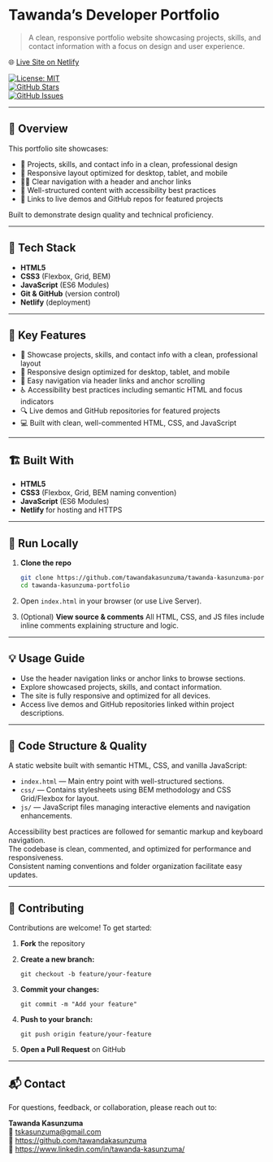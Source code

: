 # Tawanda’s Developer Portfolio

> A clean, responsive portfolio website showcasing projects, skills, and contact information with a focus on design and user experience.

🌐 [Live Site on Netlify](https://tawanda-personal-website.netlify.app/)

[![License: MIT](https://img.shields.io/badge/License-MIT-blue.svg)](LICENSE)  
[![GitHub Stars](https://img.shields.io/github/stars/tawandakasunzuma/tawanda-kasunzuma-portfolio?style=social)](https://github.com/tawandakasunzuma/tawanda-kasunzuma-portfolio/stargazers)  
[![GitHub Issues](https://img.shields.io/github/issues/tawandakasunzuma/tawanda-kasunzuma-portfolio)](https://github.com/tawandakasunzuma/tawanda-kasunzuma-portfolio/issues)

---

## 📝 Overview

This portfolio site showcases:

- 🎯 Projects, skills, and contact info in a clean, professional design
- 📱 Responsive layout optimized for desktop, tablet, and mobile
- 🧑‍💻 Clear navigation with a header and anchor links
- 📄 Well-structured content with accessibility best practices
- 🔗 Links to live demos and GitHub repos for featured projects

Built to demonstrate design quality and technical proficiency.

---

## 🧰 Tech Stack

- **HTML5**
- **CSS3** (Flexbox, Grid, BEM)
- **JavaScript** (ES6 Modules)
- **Git & GitHub** (version control)
- **Netlify** (deployment)

---

## 🚀 Key Features

- 🎯 Showcase projects, skills, and contact info with a clean, professional layout  
- 📱 Responsive design optimized for desktop, tablet, and mobile  
- 🔗 Easy navigation via header links and anchor scrolling  
- ♿ Accessibility best practices including semantic HTML and focus indicators  
- 🔍 Live demos and GitHub repositories for featured projects  
- 💻 Built with clean, well-commented HTML, CSS, and JavaScript

---

## 🏗️ Built With

- **HTML5**
- **CSS3** (Flexbox, Grid, BEM naming convention)
- **JavaScript** (ES6 Modules)
- **Netlify** for hosting and HTTPS

---

## 🚀 Run Locally

1. **Clone the repo**
   ```bash
   git clone https://github.com/tawandakasunzuma/tawanda-kasunzuma-portfolio.git
   cd tawanda-kasunzuma-portfolio
   ```
2. Open `index.html` in your browser (or use Live Server).

3. (Optional) **View source & comments**
   All HTML, CSS, and JS files include inline comments explaining structure and logic.

---

## 💡 Usage Guide

- Use the header navigation links or anchor links to browse sections.  
- Explore showcased projects, skills, and contact information.  
- The site is fully responsive and optimized for all devices.  
- Access live demos and GitHub repositories linked within project descriptions.

---

## 📖 Code Structure & Quality

A static website built with semantic HTML, CSS, and vanilla JavaScript:

- `index.html` — Main entry point with well-structured sections.  
- `css/` — Contains stylesheets using BEM methodology and CSS Grid/Flexbox for layout.  
- `js/` — JavaScript files managing interactive elements and navigation enhancements.  

Accessibility best practices are followed for semantic markup and keyboard navigation.  
The codebase is clean, commented, and optimized for performance and responsiveness.  
Consistent naming conventions and folder organization facilitate easy updates.

---

## 🧩 Contributing

Contributions are welcome! To get started:

1. **Fork** the repository

2. **Create a new branch:**

   ```git checkout -b feature/your-feature```

3. **Commit your changes:**

   ```git commit -m "Add your feature"```

4. **Push to your branch:**

   ```git push origin feature/your-feature```

5. **Open a Pull Request** on GitHub

---

## 📬 Contact

For questions, feedback, or collaboration, please reach out to:

**Tawanda Kasunzuma**  
📧 tskasunzuma@gmail.com  
🔗 https://github.com/tawandakasunzuma  
🔗 https://www.linkedin.com/in/tawanda-kasunzuma/
